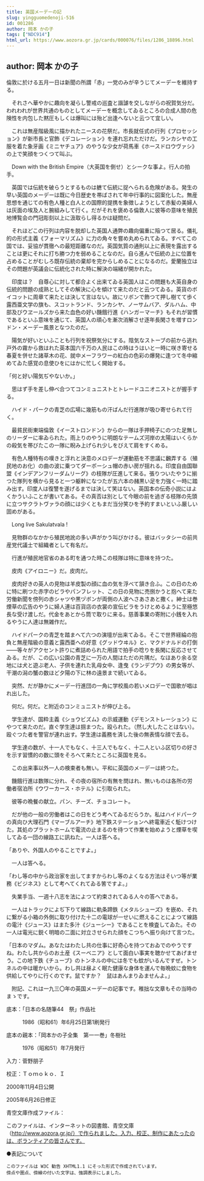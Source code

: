 ```yaml
---
title: 英国メーデーの記
slug: yingguomedenoji-516
id: 001286
author: 岡本 かの子
tags: ["NDC914"]
html_url: https://www.aozora.gr.jp/cards/000076/files/1286_18896.html
---
```


## author: 岡本 かの子

倫敦に於ける五月一日は新聞の所謂「赤」一党のみが辛うじてメーデーを維持する。

　それさへ華やかに趣向を凝らし警戒の巡査と諧謔を交しながらの祝賀気分だ。われわれが世界共通のものとしてメーデーを概念してゐるところの合成人間の危険性を内包した黙圧もしくは爆叫には殆ど出逢へないと云つて宜しい。

　これは無産階級風に描かれたニースの花祭だ。市長就任式の行列《プロセッション》が新市長と官飾《デコレーション》を連れ忘れただけだ。ランカシヤの工服を着た象牙画《ミニヤチュア》のやうな少女が荷馬車《ホースドロウヴァシ》の上で笑顔をつくつて叫ぶ。

　Down with the British Empire（大英国を倒せ）とシークな事よ。行人の拍手。

　英国では伝統を破らうとするものは軈て伝統に捉へられる危険がある。発生の早い英国のメーデーは既に今日歴史を帯ばされて年中行事的に図案化した。無産思想を通じての有色人種と白人との国際的提携を象徴しようとして赤髪の美婦人は灰面の埃及人と腕組みして行く。だがそれを褒める倫敦人に彼等の意味を殖民地博覧会の門冠彫刻以上に汲取らし得るかは疑問だ。

　それほどこの行列は内容を脱却した英国人通弊の趣向偏重に陥つて居る。儀礼的の形式主義《フォーマリズム》に力の角々を嘗め丸められてゐる。すべてこの国では、妥協が貫徹への最短距離なのだ。英国気質の通則以上に表現を露出することは更にそれに打ち勝つ力を弱めることなのだ。自ら進んで伝統の上に位置を占めることがむしろ既存伝統の棄却を完からしめることになるのだ。愛蘭独立はその問題が英議会に伝統化された時に解決の端緒が開かれた。

　印度は？　自尊心に対して都合よく出来てゐる英国人はこの問題も大英自身の伝統的問題の成熟としてその解決に心を傾けて来たのだと云つてゐる。英貨のボイコットに周章て来たとは決して言はない。故にリボンで飾つて押し樹てて歩く露西亜文学の旗も、スコットランド、ランカシヤ、ノーサムバア、ダルハム、中部及びウヱールズから来た血色の好い饑餓行進《ハンガーマーチ》もそれが習慣であるといふ意味を通じて、英国人の頑心を漸次消解させ逐年長閑さを増すロンドン・メーデー風景となつたのだ。

　陽気が好いといふことも行列を祝祭気分にする。陰気なストーブの前から逃れ戸外の霧から救はれた英本国六千万の人民はこの時はうはいと一時に咲き寄せる春夏を併せた諸草木の花、就中メーフラワーの紅白の色彩の爆発に逢つて冬中縮めてゐた感覚の息使ひをにはかに忙しく開始する。

「何と好い陽気ぢやないか。」

　思はず手を差し伸べ合つてコンミュニストとトレードユニオニストとが握手する。

　ハイド・パークの青芝の広場に幾筋もの汗ばんだ行進隊が吸ひ寄せられて行く。

　最貧民街東端倫敦《イーストロンドン》からの一隊は手押椅子にのつた足無しのリーダーに率ゐられた。雨上りのやうに明朗なテームズ河岸の太陽はいくらかの殺気を帯びたこの一隊に睨み上げられ少しをびえて肩をすくめる。

　有色人種特有の嘆きと浮れと決意のメロデーが運動筋を不思議に飜弄する（殖民地のお化）の曲の波に乗つてダーポーシュ帽の赤い房が揺れる。印度自由国聯盟《インデアンフリーダムリーグ》の枝隊が圧進して来る。張りついたやうに揃つた隊列を横から見ると一つ躯幹になつたが五六本の赭黒い足を力強く一時に踏み出す。印度人は復讐を遂げるまでは決して笑はない。英国本の伝奇小説にはよくかういふことが書いてある。その真否は別として今眼の前を過ぎる枝隊の先頭に立つサクラトヴァラの顔には少くともまだ当分笑ひを予約すまいといふ厳しい固めがある。

　Long live Sakulatvala !

　見物群のなかから殖民地訛の多い声がかう叫びかける。彼はバッタシーの前共産党代議士で組織者として有名だ。

　行進が殖民地官省のある町を通つた時この枝隊は特に意味を持つた。

　皮肉《アイロニー》だ。皮肉だ。

　皮肉好きの英人の見物は羊皮製の顔に血の気を浮べて頷き合ふ。この日のために特に刷つた赤字のビラやパンフレット、この日の見物に売捌かうと抱へて来た労働新聞を傍列の赤シャツや黒ヅボンが両側の人波へさあさあと撒く。紳士は巻煙草の広告のやうに婦人連は百貨店の衣裳の宣伝ビラをうけとめるように至極悠長な受け渡しだ。代金をあとから筒で取りに来る。慈善事業の寄附に小銭を入れるやうに人達は無雑作だ。

　ハイドパークの青芝を踏まへて六つの演壇が出来てゐる。そこで世界経綸の抱負と無産階級の意義と露西亜への好意《グッドウヰル》と、マクドナルドの打倒――等々がアクセント許りに煮詰められた用語で拍手の唸りを長閑に反応させてゐる。だが、この広い公園の青芝に一万の人間はただの片隅だ。なほあり余る空地には犬と遊ぶ老人、子供を連れた乳母女中、逢曳《ランデブウ》の男女等が、干潮の潟の蟹の数ほど夕陽の下に林の遠景まで続いてゐる。

　突然、だが静かにメーデー行進団の一角に学校風の若いメロデーで国歌が唱はれ出した。

　何だ。何だ。と附近のコンミュニストが伸び上る。

　学生達が、国粋主義《ショウビズム》の示威運動《デモンストレーション》にやつて来たのだ。直ぐ学生達は掴まつた。殴られた。（然し大したことはない）。殴ぐつた者を警官が連れ出す。学生達は義務を済した後の無表情な顔で去る。

　学生達の数が、十一人でもなく、十三人でもなく、十二人といふ区切りの好さを示す習慣的の数に頭をそろへて来たところに英国を見る。

　この出来事以外一人の検束者も無い。平和に英国のメーデーは終つた。

　饑餓行進は数隊に分れ、その夜の宿所の有無を問はれ、無いものは各所の労働者宿泊所《ウワーカース・ホテル》に引取られた。

　彼等の晩餐の献立。パン、チーズ、チョコレート。

　だが他の一般の労働者はこの日をどう考へてゐるだらうか。私はハイドパークの真向ひ大理石門《マーブルアーチ》地下鉄ステーションへ終電車近く駈けつけた。其処のプラットホームで電流の止まるのを待つて作業を始めようと煙草を喫してゐる一団の線路工に訊ねた。一人は答へる。

「ありや、外国人のやることですよ。」

　一人は答へる。

「わし等の中から政治家を出してますからわし等のよくなる方法はそいつ等が業務《ビジネス》として考へてくれてゐる筈ですよ。」

　失業手当、一週十八志を法によつて約束されてゐる人々の答へである。

　一人はトラックによぢ下りて線路に軌条蹄鉄《メタルシューズ》を嵌め、それに繋がる小箱の外側に取り付けた十二の電球が一せいに燃えることによつて線路の電汁《ジュース》はまた多汁《ジューシー》であることを検査してゐた。その一人は電光に鋭く明暗の二面に対立させられた顔をこつちへ振り向けて言つた。

「日本のマダム。あなたはわたし共の仕事に好奇心を持つておゐでのやうですね。わたし共からのお土産《スーベニア》として面白い事実を聴かせてあげませう。この地下鉄《チューブ》のトンネルの中には冬でも蚊がいるんですぜ。トンネルの中は暖かいから。わし共は昼よく眠た健康な身体を運んで毎晩蚊に食物を供給してやりに行くのです。鼠ですか？　鼠はあんまりゐませんよ。」

　附記、これは一九三〇年の英国メーデーの記事です。稚拙な文章もその当時のまゝです。













底本：「日本の名随筆44　祭」作品社


　　　1986（昭和61）年6月25日第1刷発行

底本の親本：「岡本かの子全集　第一一巻」冬樹社

　　　1976（昭和51）年7月発行

入力：菅野朋子

校正：Ｔｏｍｏｋｏ．Ｉ

2000年11月4日公開

2005年6月26日修正

青空文庫作成ファイル：

このファイルは、インターネットの図書館、青空文庫（http://www.aozora.gr.jp/）で作られました。入力、校正、制作にあたったのは、ボランティアの皆さんです。









●表記について


	このファイルは W3C 勧告 XHTML1.1 にそった形式で作成されています。
	傍点や圏点、傍線の付いた文字は、強調表示にしました。